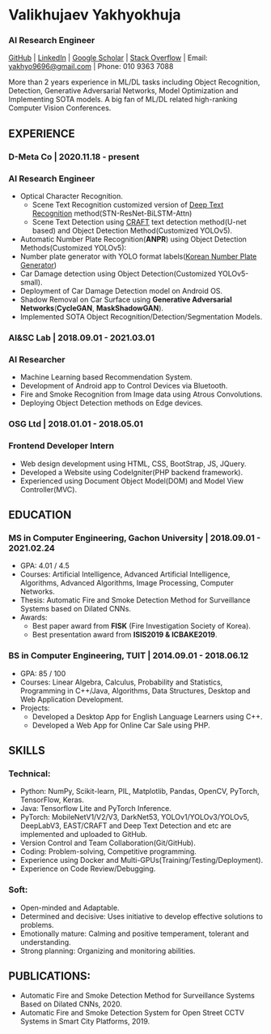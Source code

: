 # Valikhujaev Yakhyokhuja


### AI Research Engineer

[GitHub](https://github.com/yakhyo) | [LinkedIn](https://www.linkedin.com/in/y-valikhujaev/) | [Google Scholar](https://scholar.google.com/citations?user=I66QbJIAAAAJ&hl=en) | [Stack Overflow](https://stackoverflow.com/users/14815986/yakhyo) | Email: yakhyo9696@gmail.com | Phone: 010 9363 7088

More than 2 years experience in ML/DL tasks including Object Recognition, Detection, Generative Adversarial Networks, Model Optimization and Implementing SOTA models. A big fan of ML/DL related high-ranking Computer Vision Conferences.

## EXPERIENCE

### D-Meta Co | 2020.11.18 - present

### AI Research Engineer

 - Optical Character Recognition.
   - Scene Text Recognition customized version of [Deep Text Recognition](https://github.com/yakhyo/ClovaAI-Deep-Text-Recognition) method(STN-ResNet-BiLSTM-Attn)
   - Scene Text Detection using [CRAFT](https://github.com/yakhyo/ClovaAI-CRAFT) text detection method(U-net based) and Object Detection Method(Customized YOLOv5).
 - Automatic Number Plate Recognition(**ANPR**) using Object Detection Methods(Customized YOLOv5):
 - Number plate generator with YOLO format labels([Korean Number Plate Generator](https://github.com/yakhyo/Korean-License-Plate-Generator))
 - Car Damage detection using Object Detection(Customized YOLOv5-small).
 - Deployment of Car Damage Detection model on Android OS.
 - Shadow Removal on Car Surface using **Generative Adversarial Networks**(**CycleGAN**, **MaskShadowGAN**).
 - Implemented SOTA Object Recognition/Detection/Segmentation Models.

### AI&SC Lab | 2018.09.01 - 2021.03.01

### AI Researcher

 - Machine Learning based Recommendation System.
 - Development of Android app to Control Devices via Bluetooth.
 - Fire and Smoke Recognition from Image data using Atrous Convolutions.
 - Deploying Object Detection methods on Edge devices.

### OSG Ltd | 2018.01.01 - 2018.05.01

### Frontend Developer Intern

 - Web design development using HTML, CSS, BootStrap, JS, JQuery.
 - Developed a Website using CodeIgniter(PHP backend framework).
 - Experienced  using Document Object Model(DOM) and Model View Controller(MVC).

## EDUCATION

### MS in Computer Engineering, Gachon University | 2018.09.01 - 2021.02.24

 - GPA: 4.01 / 4.5
 - Courses: Artificial Intelligence, Advanced Artificial Intelligence, Algorithms, Advanced Algorithms, Image Processing, Computer Networks.
 - Thesis: Automatic Fire and Smoke Detection Method for Surveillance Systems based on Dilated CNNs.
 - Awards:
   - Best paper award from **FISK** (Fire Investigation Society of Korea).
   - Best presentation award from **ISIS2019 & ICBAKE2019**.

### BS in Computer Engineering, TUIT | 2014.09.01 - 2018.06.12

 - GPA: 85 / 100
 - Courses: Linear Algebra, Calculus, Probability and Statistics, Programming in C++/Java, Algorithms, Data Structures, Desktop and Web Application Development.
 - Projects: 
   - Developed a Desktop App for English Language Learners  using C++.
   - Developed a Web App for Online Car Sale using PHP.

## SKILLS

### Technical:

 - Python: NumPy, Scikit-learn, PIL, Matplotlib, Pandas, OpenCV, PyTorch, TensorFlow, Keras.
 - Java: Tensorflow Lite and PyTorch Inference.
 - PyTorch: MobileNetV1/V2/V3, DarkNet53, YOLOv1/YOLOv3/YOLOv5, DeepLabV3, EAST/CRAFT and Deep Text Detection and etc are implemented and uploaded to GitHub.
 - Version Control and Team Collaboration(Git/GitHub).
 - Coding: Problem-solving, Competitive programming.
 - Experience using Docker and Multi-GPUs(Training/Testing/Deployment).
 - Experience on Code Review/Debugging.

### Soft:

 - Open-minded and Adaptable.
 - Determined and decisive: Uses initiative to develop effective solutions to problems.
 - Emotionally mature: Calming and positive temperament, tolerant and understanding.
 - Strong planning: Organizing and monitoring abilities.

## PUBLICATIONS:

 - Automatic Fire and Smoke Detection Method for Surveillance Systems Based on Dilated CNNs, 2020.
 - Automatic Fire and Smoke Detection System for Open Street CCTV Systems in Smart City Platforms, 2019.
